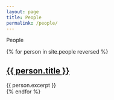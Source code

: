 ```yaml
---
layout: page
title: People
permalink: /people/
---
```


People


{% for person in site.people reversed %}
<article class="post">

  <h1><a href="{{ site.baseurl }}{{ person.url }}">{{ person.title }}</a></h1>
  <div class="entry">
    {{ person.excerpt }}
  </div>

</article>
{% endfor %}
